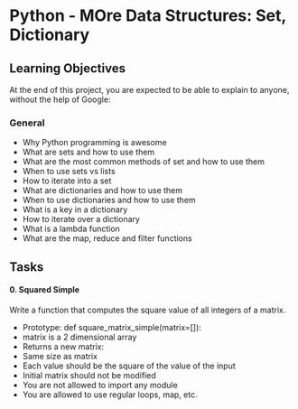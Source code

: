 # Python - MOre Data Structures: Set, Dictionary

## Learning Objectives

At the end of this project, you are expected to be able to explain to anyone, without the help of Google:

### General

* Why Python programming is awesome
* What are sets and how to use them
* What are the most common methods of set and how to use them
* When to use sets vs lists
* How to iterate into a set
* What are dictionaries and how to use them
* When to use dictionaries and how to use them
* What is a key in a dictionary
* How to iterate over a dictionary
* What is a lambda function
* What are the map, reduce and filter functions

## Tasks

#### 0. Squared Simple

Write a function that computes the square value of all integers of a matrix.

* Prototype: def square_matrix_simple(matrix=[]):
* matrix is a 2 dimensional array
* Returns a new matrix:
* Same size as matrix
* Each value should be the square of the value of the input
* Initial matrix should not be modified
* You are not allowed to import any module
* You are allowed to use regular loops, map, etc.